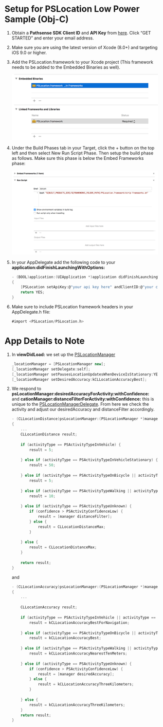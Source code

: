 # Setup for PSLocation Low Power Sample (Obj-C)

1. Obtain a **Pathsense SDK Client ID** and **API Key** from [here](https://pathsense.com/). Click “GET STARTED” and enter your email address.

2. Make sure you are using the latest version of Xcode (8.0+) and targeting iOS 9.0 or higher.

3. Add the PSLocation.framework to your Xcode project (This framework needs to be added to the Embedded Binaries as well).

	![Screenshot1](../frameworks.png?raw=true "")

4. Under the Build Phases tab in your Target, click the + button on the top left and then select New Run Script Phase. Then setup the build phase as follows. Make sure this phase is below the Embed Frameworks phase:

	![Screenshot2](../RunScript.png?raw=true "")

5. In your AppDelegate add the following code to your **application:didFinishLaunchingWithOptions:**

    ```groovy
	- (BOOL)application:(UIApplication *)application didFinishLaunchingWithOptions:(NSDictionary *)launchOptions
	{
		[PSLocation setApiKey:@"your api key here" andClientID:@"your client ID"];
    	return YES;
	}
	```

6. Make sure to include PSLocation framework headers in your AppDelegate.h file:

    ```groovy
	#import <PSLocation/PSLocation.h>
	```
# App Details to Note

1. In **viewDidLoad:** we set up the [PSLocationManager](https://developer.pathsense.com/sites/pathsensedeveloperportal.dd/files/documentation/ios/sdk/location/1.2/interface_p_s_location_manager.html) 
    ```groovy
    _locationManager = [PSLocationManager new];
    [_locationManager setDelegate:self];
    [_locationManager setPausesLocationUpdatesWhenDeviceIsStationary:YES];
    [_locationManager setDesiredAccuracy:kCLLocationAccuracyBest];
	```
2. We respond to **psLocationManager:desiredAccuracyForActivity:withConfidence:** and **cationManager:distanceFilterForActivity:withConfidence:** this is unique to the [PSLocationManagerDelegate](https://developer.pathsense.com/sites/pathsensedeveloperportal.dd/files/documentation/ios/sdk/location/1.2/protocol_p_s_location_manager_delegate_01-p.html). From here we check the activity and adjust our desiredAccuracy and distanceFilter accordingly. 

    ```groovy
    - (CLLocationDistance)psLocationManager:(PSLocationManager *)manager distanceFilterForActivity:(PSActivityType)activityType withConfidence:(PSActivityConfidence)confidence
    {
        ...     
        CLLocationDistance result;
        
        if (activityType == PSActivityTypeInVehicle) {
            result = 5;
        
        } else if (activityType == PSActivityTypeInVehicleStationary) {
            result = 50;
        
        } else if (activityType == PSActivityTypeOnBicycle || activityType == PSActivityTypeRunning) {
            result = 5;

        } else if (activityType == PSActivityTypeWalking || activityType == PSActivityTypeUnknown) {
            result = 10;

        } else if (activityType == PSActivityTypeUnknown) {
            if (confidence > PSActivityConfidenceLow) {
                result = [manager distanceFilter];
            } else {
                result = CLLocationDistanceMax;
            }
        
        } else {
            result = CLLocationDistanceMax;
        }
        
        return result;
    }
	```
    
    and
    
    ```groovy
    - (CLLocationAccuracy)psLocationManager:(PSLocationManager *)manager desiredAccuracyForActivity:(PSActivityType)activityType withConfidence:(PSActivityConfidence)confidence
    {
		...
        
        CLLocationAccuracy result;
        
        if (activityType == PSActivityTypeInVehicle || activityType == PSActivityTypeInVehicleStationary) {
            result = kCLLocationAccuracyBestForNavigation;
        
        } else if (activityType == PSActivityTypeOnBicycle || activityType == PSActivityTypeRunning) {
            result = kCLLocationAccuracyBest;

        } else if (activityType == PSActivityTypeWalking || activityType == PSActivityTypeUnknown) {
            result = kCLLocationAccuracyNearestTenMeters;

        } else if (activityType == PSActivityTypeUnknown) {
            if (confidence > PSActivityConfidenceLow) {
                result = [manager desiredAccuracy];
            } else {
                result = kCLLocationAccuracyThreeKilometers;
            }
        
        } else {
            result = kCLLocationAccuracyThreeKilometers;
        }
        return result;
    }
	```
